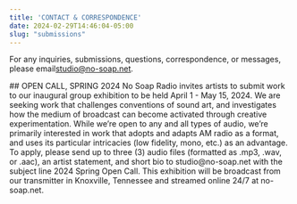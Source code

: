 ```yaml
---
title: 'CONTACT & CORRESPONDENCE'
date: 2024-02-29T14:46:04-05:00
slug: "submissions"
---
```


For any inquiries, submissions, questions, correspondence, or messages, please email[studio@no-soap.net](mailto:studio@no-soap.net).
 
<!-->
## OPEN CALL, SPRING 2024

No Soap Radio invites artists to submit work to our inaugural group exhibition to be held April 1 - May 15, 2024.

We are seeking work that challenges conventions of sound art, and investigates how the medium of broadcast can become activated through creative experimentation. While we’re open to any and all types of audio, we’re primarily interested in work that adopts and adapts AM radio as a format, and uses its particular intricacies (low fidelity, mono, etc.) as an advantage.

To apply, please send up to three (3) audio files (formatted as .mp3, .wav, or .aac), an artist statement, and short bio to studio@no-soap.net with the subject line 2024 Spring Open Call.

This exhibition will be broadcast from our transmitter in Knoxville, Tennessee and streamed online 24/7 at no-soap.net.